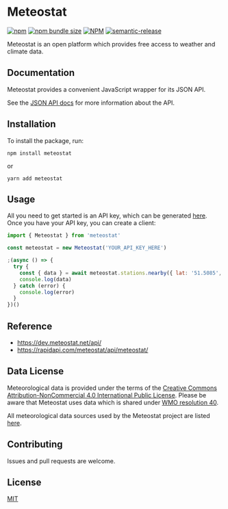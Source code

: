 # Meteostat

[![npm](https://img.shields.io/npm/v/meteostat)](https://www.npmjs.com/meteostat)
[![npm bundle size](https://img.shields.io/bundlephobia/minzip/meteostat)](https://www.npmjs.com/meteostat)
[![NPM](https://img.shields.io/npm/l/meteostat)](LICENSE)
[![semantic-release](https://img.shields.io/badge/%20%20%F0%9F%93%A6%F0%9F%9A%80-semantic--release-e10079.svg)](https://github.com/semantic-release/semantic-release)

Meteostat is an open platform which provides free access to weather and climate data.

## Documentation

Meteostat provides a convenient JavaScript wrapper for its JSON API.

See the [JSON API docs](https://dev.meteostat.net/api) for more information about the API.

## Installation

To install the package, run:

```
npm install meteostat
```

or

```
yarn add meteostat
```

## Usage

All you need to get started is an API key, which can be generated [here](https://rapidapi.com/meteostat/api/meteostat/). Once you have your API key, you can create a client:

```javascript
import { Meteostat } from 'meteostat'

const meteostat = new Meteostat('YOUR_API_KEY_HERE')

;(async () => {
  try {
    const { data } = await meteostat.stations.nearby({ lat: '51.5085', lon: '-0.1257' })
    console.log(data)
  } catch (error) {
    console.log(error)
  }
})()
```

## Reference

- https://dev.meteostat.net/api/
- https://rapidapi.com/meteostat/api/meteostat/
## Data License

Meteorological data is provided under the terms of the [Creative Commons Attribution-NonCommercial 4.0 International Public License](https://creativecommons.org/licenses/by-nc/4.0/legalcode). Please be aware that Meteostat uses data which is shared under [WMO resolution 40](https://www.wmo.int/pages/prog/www/ois/Operational_Information/Publications/Congress/Cg_XII/res40_en.html).

All meteorological data sources used by the Meteostat project are listed [here](https://dev.meteostat.net/docs/sources.html).

## Contributing

Issues and pull requests are welcome.

## License

[MIT](https://github.com/rfoell/meteostat/blob/master/LICENSE)
